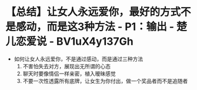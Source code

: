 # 【总结】让女人永远爱你，最好的方式不是感动，而是这3种方法 - P1：输出 - 楚儿恋爱说 - BV1uX4y137Gh

-   如何让女人永远爱你，不是通过感动，而是通过三种方法
    1.  不害怕失去对方，展现出无所谓的心态
    2.  聊天时要像情侣一样亲密，植入暧昧感觉
    3.  不要一次性透露所有底牌，让女生为你付出，做一个奖品者而不是追随者